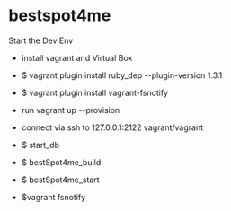 # bestspot4me

Start the Dev Env
- install vagrant and Virtual Box
- $ vagrant plugin install ruby_dep --plugin-version 1.3.1
- $ vagrant plugin install vagrant-fsnotify
- run vagrant up --provision

- connect via ssh to 127.0.0.1:2122 vagrant/vagrant
- $ start_db
- $ bestSpot4me_build
- $ bestSpot4me_start

- $vagrant fsnotify